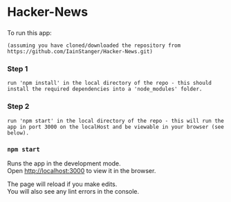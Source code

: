 # Hacker-News

###

To run this app:

    (assuming you have cloned/downloaded the repository from https://github.com/IainStanger/Hacker-News.git)

### Step 1
    run 'npm install' in the local directory of the repo - this should install the required dependencies into a 'node_modules' folder.

### Step 2
    run 'npm start' in the local directory of the repo - this will run the app in port 3000 on the localHost and be viewable in your browser (see below).


### `npm start`

Runs the app in the development mode.<br>
Open [http://localhost:3000](http://localhost:3000) to view it in the browser.

The page will reload if you make edits.<br>
You will also see any lint errors in the console.

###
